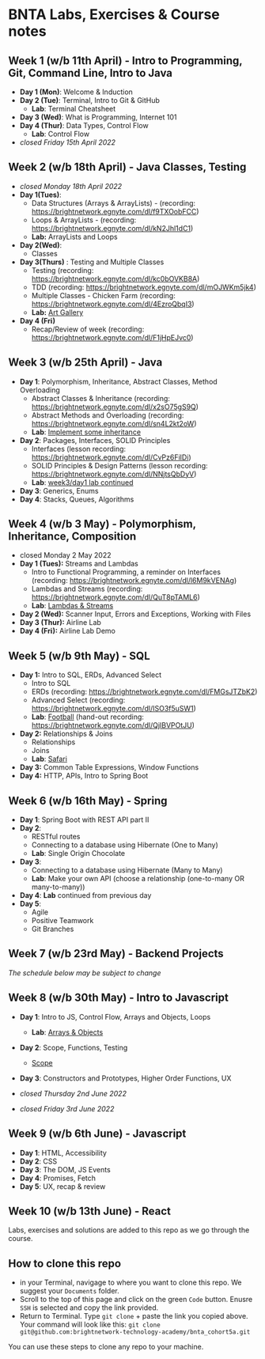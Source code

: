 # BNTA Labs, Exercises & Course notes

## Week 1 (w/b 11th April) - Intro to Programming, Git, Command Line, Intro to Java
- **Day 1 (Mon)**: Welcome & Induction
- **Day 2 (Tue)**: Terminal, Intro to Git & GitHub
    - **Lab**: Terminal Cheatsheet
- **Day 3 (Wed)**: What is Programming, Internet 101
- **Day 4 (Thur)**: Data Types, Control Flow
    - **Lab**: Control Flow
- *closed Friday 15th April 2022*

## Week 2 (w/b 18th April) - Java Classes, Testing
- *closed Monday 18th April 2022*
- **Day 1(Tues)**: 
    - Data Structures (Arrays & ArrayLists) - (recording: https://brightnetwork.egnyte.com/dl/f9TXOobFCC)
    - Loops & ArrayLists - (recording: https://brightnetwork.egnyte.com/dl/kN2Jhl1dC1)
    - **Lab:** ArrayLists and Loops
- **Day 2(Wed)**: 
    - Classes
- **Day 3(Thurs)** : Testing and Multiple Classes
    - Testing (recording: https://brightnetwork.egnyte.com/dl/kc0bOVKB8A)
    - TDD (recording: https://brightnetwork.egnyte.com/dl/mOJWKm5jk4)
    - Multiple Classes - Chicken Farm (recording: https://brightnetwork.egnyte.com/dl/4EzroQbqI3)
    - **Lab:** [Art Gallery](https://github.com/brightnetwork-technology-academy/bnta_cohort5a/tree/main/week_02/day_03/lab-multiple-classes-art-gallery)
- **Day 4 (Fri)**
    - Recap/Review of week (recording: https://brightnetwork.egnyte.com/dl/F1jHpEJvc0)

## Week 3 (w/b 25th April) - Java
- **Day 1**: Polymorphism, Inheritance, Abstract Classes, Method Overloading
    - Abstract Classes & Inheritance (recording: https://brightnetwork.egnyte.com/dl/x2sO75gS9Q)
    - Abstract Methods and Overloading (recording: https://brightnetwork.egnyte.com/dl/sn4L2kt2oW)
    - **Lab**: [Implement some inheritance](https://github.com/brightnetwork-technology-academy/bnta_cohort5a/tree/main/week_03/day_01/lab-polymorphism)
- **Day 2**: Packages, Interfaces, SOLID Principles
    - Interfaces (lesson recording: https://brightnetwork.egnyte.com/dl/CvPz6FiIDi)
    - SOLID Principles & Design Patterns (lesson recording: https://brightnetwork.egnyte.com/dl/NNjtsQbDyV)
    - **Lab**: [week3/day1 lab continued](https://github.com/brightnetwork-technology-academy/bnta_cohort5a/tree/main/week_03/day_01/lab-polymorphism)
- **Day 3**: Generics, Enums
- **Day 4**: Stacks, Queues, Algorithms


## Week 4 (w/b 3 May) - Polymorphism, Inheritance, Composition
- closed Monday 2 May 2022
- **Day 1 (Tues):** Streams and Lambdas
    - Intro to Functional Programming, a reminder on Interfaces (recording: https://brightnetwork.egnyte.com/dl/l6M9kVENAg)
    - Lambdas and Streams (recording: https://brightnetwork.egnyte.com/dl/QuT8pTAML6)
    - **Lab**: [Lambdas & Streams](https://github.com/brightnetwork-technology-academy/bnta_cohort5a/tree/main/week_04/day_01/lab-streamapi-CORRECT/start_code_lab_stream_api)
- **Day 2 (Wed):** Scanner Input, Errors and Exceptions, Working with Files
- **Day 3 (Thur):** Airline Lab
- **Day 4 (Fri):** Airline Lab Demo

## Week 5 (w/b 9th May) - SQL
- **Day 1:** Intro to SQL, ERDs, Advanced Select
    - Intro to SQL
    - ERDs (recording: https://brightnetwork.egnyte.com/dl/FMGsJTZbK2)
    - Advanced Select (recording: https://brightnetwork.egnyte.com/dl/ISO3f5uSW1)
    - **Lab**: [Football](week_05/day_01/task01_football_matches/) (hand-out recording: https://brightnetwork.egnyte.com/dl/QjIBVPOtJU)
- **Day 2:** Relationships & Joins
    - Relationships
    - Joins
    - **Lab**: [Safari](week_05/day_02/safari_lab)
- **Day 3:** Common Table Expressions, Window Functions
- **Day 4:** HTTP, APIs, Intro to Spring Boot

## Week 6 (w/b 16th May) - Spring 
- **Day 1**: Spring Boot with REST API part II
- **Day 2**: 
    - RESTful routes
    - Connecting to a database using Hibernate (One to Many)
    - **Lab**: Single Origin Chocolate
- **Day 3**: 
    - Connecting to a database using Hibernate (Many to Many)
    - **Lab**: Make your own API (choose a relationship (one-to-many OR many-to-many))
- **Day 4**: **Lab** continued from previous day
- **Day 5**:
    - Agile
    - Positive Teamwork
    - Git Branches

## Week 7 (w/b 23rd May) - Backend Projects

*The schedule below may be subject to change*
## Week 8 (w/b 30th May) - Intro to Javascript
- **Day 1**: Intro to JS, Control Flow, Arrays and Objects, Loops
    - **Lab**: [Arrays & Objects](week_08/day_01/lab_arrays_objects/)
- **Day 2**: Scope, Functions, Testing
    - [Scope](https://brightnetwork-technology-academy.github.io/curriculum/javascript/05_scope/)
- **Day 3**: Constructors and Prototypes, Higher Order Functions, UX

- *closed Thursday 2nd June 2022*
- *closed Friday 3rd June 2022*

## Week 9 (w/b 6th June) - Javascript
- **Day 1**: HTML, Accessibility
- **Day 2**: CSS
- **Day 3**: The DOM, JS Events
- **Day 4**: Promises, Fetch
- **Day 5**: UX, recap & review

## Week 10 (w/b 13th June) - React


 Labs, exercises and solutions are added to this repo as we go through the course.

 ## How to clone this repo

 - in your Terminal, navigage to where you want to clone this repo. We suggest your `Documents` folder.
 - Scroll to the top of this page and click on the green `Code` button. Enusre `SSH` is selected and copy the link provided.
 - Return to Terminal. Type `git clone` + paste the link you copied above. Your command will look like this:
 `git clone git@github.com:brightnetwork-technology-academy/bnta_cohort5a.git`

 You can use these steps to clone any repo to your machine.

 
